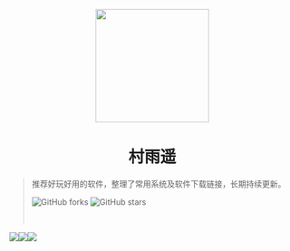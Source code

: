 <p align="center">
<img src="https://gitee.com/cunyu1943/images/raw/master/ImgsUbuntu/20200510095554.png" width="200" height="200"/>
</p>
<h1 align="center">村雨遥</h1>

>   推荐好玩好用的软件，整理了常用系统及软件下载链接，长期持续更新。
>
>   ![GitHub forks](https://img.shields.io/github/forks/cunyu1943/amazing-softwares?color=G&label=Fork) ![GitHub stars](https://img.shields.io/github/stars/cunyu1943/amazing-softwares?color=G&label=Stars)
>
> <span id="busuanzi_container_site_pv" style='display:none'>
> 👀 本站总访问量：<span id="busuanzi_value_site_pv"></span> 次
> </span>
> <br>
> <span id="busuanzi_container_site_uv" style='display:none'>
> 🚴‍♂️ 本站总访客数：<span id="busuanzi_value_site_uv"></span> 人
> </span>

[![](https://imgkr.cn-bj.ufileos.com/7bc905c6-291c-4157-a915-a07c80a3ef85.svg)](https://mp.weixin.qq.com/s?__biz=MzIyNTg2MjkzNw==&mid=100003668&idx=1&sn=9a26f083ed24ff2d0ed02df8710136a7&chksm=68787b225f0ff234790ba4a364be0ee6beb4857673834fd2ade685fc68a095796166af23986e&scene=18&xtrack=1&key=6cbe8a29ffaf79eb6c9b3c4be2a702a1e744507f4eafb261cf0cc5037f9e0e001001870976bfc3826bdd90fcd718117ea5ee1515318da67bb0a085031a3c185668f3af684b129124e0f5eed6613f4419&ascene=1&uin=NzYxMDA3MDEz&devicetype=Windows+10+x64&version=6209007b&lang=zh_CN&exportkey=Ab2yDr%2B1mul9H7UJdVJpAeA%3D&pass_ticket=GIFGgXq0Va2hIuXvk3Sewp1C3AbMIz%2BQSvnif4oYJpl%2FYi4A%2BV88yQKqC66DqonW)[![](https://imgkr.cn-bj.ufileos.com/2d47c945-142f-4e1d-82ae-dff398bc2f8f.svg)](https://github.com/cunyu1943/amazing-softwares/)[![](https://imgkr.cn-bj.ufileos.com/5c9e1123-fc2a-4356-a3dc-2607b63ced99.svg)](#🚩-简介) 

